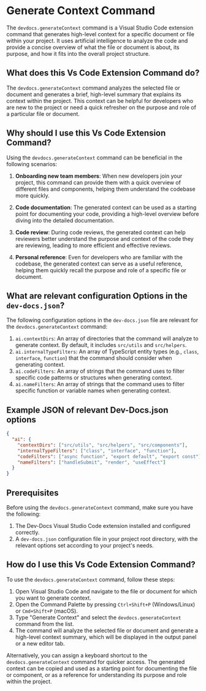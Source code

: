# Generate Context Command

The `devdocs.generateContext` command is a Visual Studio Code extension command that generates high-level context for a specific document or file within your project. It uses artificial intelligence to analyze the code and provide a concise overview of what the file or document is about, its purpose, and how it fits into the overall project structure.

## What does this Vs Code Extension Command do?

The `devdocs.generateContext` command analyzes the selected file or document and generates a brief, high-level summary that explains its context within the project. This context can be helpful for developers who are new to the project or need a quick refresher on the purpose and role of a particular file or document.

## Why should I use this Vs Code Extension Command?

Using the `devdocs.generateContext` command can be beneficial in the following scenarios:

1. **Onboarding new team members**: When new developers join your project, this command can provide them with a quick overview of different files and components, helping them understand the codebase more quickly.

2. **Code documentation**: The generated context can be used as a starting point for documenting your code, providing a high-level overview before diving into the detailed documentation.

3. **Code review**: During code reviews, the generated context can help reviewers better understand the purpose and context of the code they are reviewing, leading to more efficient and effective reviews.

4. **Personal reference**: Even for developers who are familiar with the codebase, the generated context can serve as a useful reference, helping them quickly recall the purpose and role of a specific file or document.

## What are relevant configuration Options in the `dev-docs.json`?

The following configuration options in the `dev-docs.json` file are relevant for the `devdocs.generateContext` command:

1. `ai.contextDirs`: An array of directories that the command will analyze to generate context. By default, it includes `src/utils` and `src/helpers`.
2. `ai.internalTypeFilters`: An array of TypeScript entity types (e.g., `class`, `interface`, `function`) that the command should consider when generating context.
3. `ai.codeFilters`: An array of strings that the command uses to filter specific code patterns or structures when generating context.
4. `ai.nameFilters`: An array of strings that the command uses to filter specific function or variable names when generating context.

## Example JSON of relevant Dev-Docs.json options

```json
{
  "ai": {
    "contextDirs": ["src/utils", "src/helpers", "src/components"],
    "internalTypeFilters": ["class", "interface", "function"],
    "codeFilters": ["async function", "export default", "export const"],
    "nameFilters": ["handleSubmit", "render", "useEffect"]
  }
}
```

## Prerequisites

Before using the `devdocs.generateContext` command, make sure you have the following:

1. The Dev-Docs Visual Studio Code extension installed and configured correctly.
2. A `dev-docs.json` configuration file in your project root directory, with the relevant options set according to your project's needs.

## How do I use this Vs Code Extension Command?

To use the `devdocs.generateContext` command, follow these steps:

1. Open Visual Studio Code and navigate to the file or document for which you want to generate context.
2. Open the Command Palette by pressing `Ctrl+Shift+P` (Windows/Linux) or `Cmd+Shift+P` (macOS).
3. Type "Generate Context" and select the `devdocs.generateContext` command from the list.
4. The command will analyze the selected file or document and generate a high-level context summary, which will be displayed in the output panel or a new editor tab.

Alternatively, you can assign a keyboard shortcut to the `devdocs.generateContext` command for quicker access. The generated context can be copied and used as a starting point for documenting the file or component, or as a reference for understanding its purpose and role within the project.
  
  